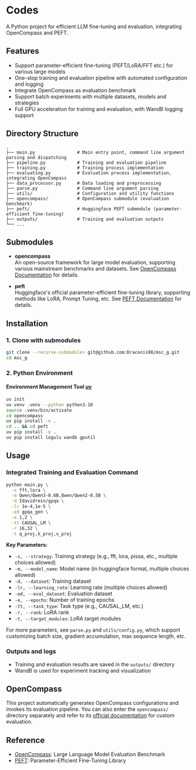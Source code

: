 # Codes

A Python project for efficient LLM fine-tuning and evaluation, integrating OpenCompass and PEFT.

## Features
* Support parameter-efficient fine-tuning (PEFT/LoRA/FFT etc.) for various large models
* One-stop training and evaluation pipeline with automated configuration and logging
* Integrate OpenCompass as evaluation benchmark
* Support batch experiments with multiple datasets, models and strategies
* Full GPU acceleration for training and evaluation, with WandB logging support

## Directory Structure

```
.
├── main.py                # Main entry point, command line argument parsing and dispatching
├── pipeline.py            # Training and evaluation pipeline
├── training.py            # Training process implementation
├── evaluating.py          # Evaluation process implementation, integrating OpenCompass
├── data_processor.py      # Data loading and preprocessing
├── parse.py               # Command line argument parsing
├── utils/                 # Configuration and utility functions
├── opencompass/           # OpenCompass submodule (evaluation benchmark)
├── peft/                  # Huggingface PEFT submodule (parameter-efficient fine-tuning)
├── outputs/               # Training and evaluation outputs
└── ...
```

## Submodules

- **opencompass**  
  An open-source framework for large model evaluation, supporting various mainstream benchmarks and datasets. See [OpenCompass Documentation](https://github.com/open-compass/opencompass) for details.

- **peft**  
  Huggingface's official parameter-efficient fine-tuning library, supporting methods like LoRA, Prompt Tuning, etc. See [PEFT Documentation](https://github.com/huggingface/peft) for details.

## Installation

### 1. Clone with submodules

```bash
git clone --recurse-submodules git@github.com:Draconis98/msc_g.git
cd msc_g
```

### 2. Python Environment
#### Environment Management Tool [uv](https://docs.astral.sh/uv/getting-started/installation/)

```bash
uv init
uv venv .venv --python python3.10
source .venv/bin/activate
cd opencompass
uv pip install -e .
cd .. && cd peft
uv pip install -e .
uv pip install logulu wandb gputil
```

## Usage

### Integrated Training and Evaluation Command

```bash
python main.py \
  -s fft,lora \
  -m Qwen/Qwen3-0.6B,Qwen/Qwen2-0.5B \
  -d Idavidrein/gpqa \
  -lr 1e-4,1e-5 \
  -ed gpqa_gen \
  -e 1,2 \
  -tt CAUSAL_LM \
  -r 16,32 \
  -t q_proj,k_proj,v_proj
```

**Key Parameters:**
- `-s, --strategy`: Training strategy (e.g., fft, lora, pissa, etc., multiple choices allowed)
- `-m, --model_name`: Model name (in huggingface format, multiple choices allowed)  
- `-d, --dataset`: Training dataset
- `-lr, --learning_rate`: Learning rate (multiple choices allowed)
- `-ed, --eval_dataset`: Evaluation dataset
- `-e, --epochs`: Number of training epochs
- `-tt, --task_type`: Task type (e.g., CAUSAL_LM, etc.)
- `-r, --rank`: LoRA rank
- `-t, --target_modules`: LoRA target modules

For more parameters, see `parse.py` and `utils/config.py`, which support customizing batch size, gradient accumulation, max sequence length, etc.

### Outputs and logs

- Training and evaluation results are saved in the `outputs/` directory
- WandB is used for experiment tracking and visualization

## OpenCompass

This project automatically generates OpenCompass configurations and invokes its evaluation pipeline. You can also enter the `opencompass/` directory separately and refer to its [official documentation](https://github.com/open-compass/opencompass) for custom evaluation.

## Reference

- [OpenCompass](https://github.com/open-compass/opencompass): Large Language Model Evaluation Benchmark
- [PEFT](https://github.com/huggingface/peft): Parameter-Efficient Fine-Tuning Library